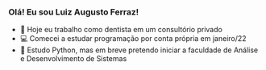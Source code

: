 ### Olá! Eu sou Luiz Augusto Ferraz!

- 🦷 Hoje eu trabalho como dentista em um consultório privado
- 💻 Comecei a estudar programação por conta própria em janeiro/22
- 🐍 Estudo Python, mas em breve pretendo iniciar a faculdade de Análise e Desenvolvimento de Sistemas
